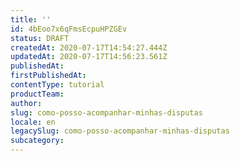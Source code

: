 ```yaml
---
title: ''
id: 4bEoo7x6qFmsEcpuHPZGEv
status: DRAFT
createdAt: 2020-07-17T14:54:27.444Z
updatedAt: 2020-07-17T14:56:23.561Z
publishedAt: 
firstPublishedAt: 
contentType: tutorial
productTeam: 
author: 
slug: como-posso-acompanhar-minhas-disputas
locale: en
legacySlug: como-posso-acompanhar-minhas-disputas
subcategory: 
---
```



